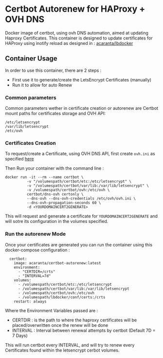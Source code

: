 # Certbot Autorenew for HAProxy + OVH DNS
Docker image of certbot, using ovh DNS automation, aimed at updating Haproxy Certificates.
This container is designed to update certificates for HAProxy using inotify reload as designed in : [acaranta/lbdocker](https://github.com/acaranta/lbdocker)
## Container Usage
In order to use this container, there are 2 steps :
* First use it to generate/create the LetsEncrypt Certificates (manually)
* Run it to allow for auto Renew
### Common parameters
Common parameters wether in certificate creation or autorenew are Certbot mount paths for certificates storage and OVH API:
```
/etc/letsencrypt
/var/lib/letsencrypt
/etc/ovh
```

### Certificates Creation
To request/create a Certificate, using OVH DNS API, first create `ovh.ini` as specified [here](https://certbot-dns-ovh.readthedocs.io/en/stable/)

Then Run your container with the command line :
```
docker run -it --rm --name certbot \ 
          -v "/volumespath/certbot/etc:/etc/letsencrypt" \ 
          -v "/volumespath/certbot/var/lib:/var/lib/letsencrypt" \ 
          -v /volumespath/certbot/ovh:/etc/ovh \ 
          certbot/dns-ovh certonly \ 
          --dns-ovh --dns-ovh-credentials /etc/ovh/ovh.ini \  
          --dns-ovh-propagation-seconds 60 \ 
          -d <YOURDOMAINCERT2GENERATE>
```

This will request and generate a certificate for `YOURDOMAINCERT2GENERATE` and will sotre its configuration in the volumes specified.

### Run the autorenew Mode
Once your certificates are generated you can run the container using this docker-compose configuration :
```
  certbot:
    image: acaranta/certbot-autorenew:latest
    environment:
      - "CERTDIR=/crts"
      - "INTERVAL=7d"
    volumes:
      - /volumespath/certbot/etc:/etc/letsencrypt
      - /volumespath/certbot/var/lib:/var/lib/letsencrypt
      - /volumespath/certbot/ovh:/etc/ovh
      - /volumespath/lbdocker/conf/certs:/crts
    restart: always
```

Where the Environment Variables passed are :
* CERTDIR : is the path to where the haproxy certificates will be placed/overwritten once the renew will be done
* INTERVAL : Interval between renewal attempts by certbot (Default 7D = 7 Days)

This will run certbot every INTERVAL, and will try to renew every Certificates found within the letsencrypt cerbot volumes.